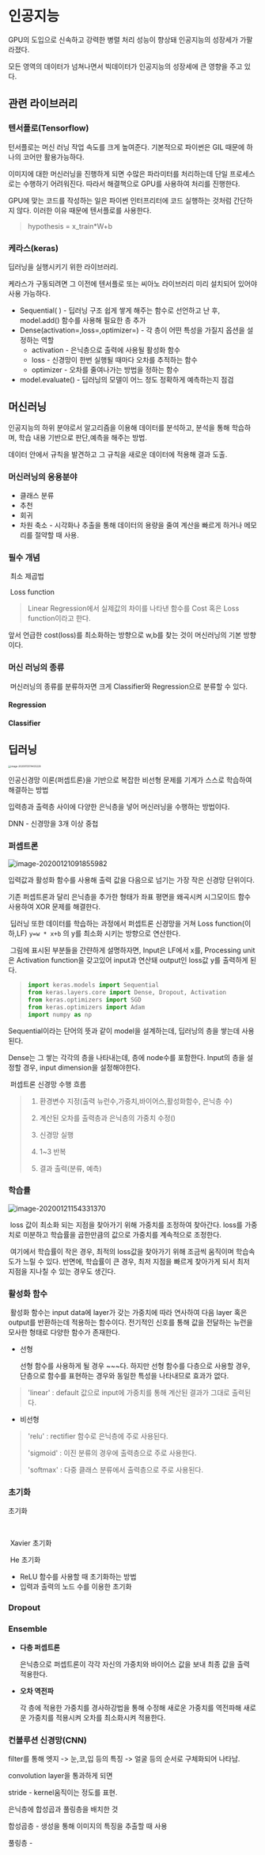 #  **인공지능**

GPU의 도입으로 신속하고 강력한 병렬 처리 성능이 향상돼 인공지능의 성장세가 가팔라졌다.

모든 영역의 데이터가 넘쳐나면서 빅데이터가 인공지능의 성장세에 큰 영향을 주고 있다.

## **관련 라이브러리**

### **텐서플로(Tensorflow)**

턴서플로는 머신 러닝 작업 속도를 크게 높여준다. 기본적으로 파이썬은 GIL 때문에 하나의 코어만 활용가능하다. 

 이미지에 대한 머신러닝을 진행하게 되면 수많은 파라미터를 처리하는데 단일 프로세스로는 수행하기 어려워진다.  따라서 해결책으로 GPU를 사용하여 처리를 진행한다.

GPU에 맞는 코드를 작성하는 일은 파이썬 인터프리터에 코드 실행하는 것처럼 간단하지 않다. 이러한 이유 때문에 텐서플로를 사용한다.

> hypothesis = x_train*W+b

### **케라스(keras)**

딥러닝을 실행시키기 위한 라이브러리.

케라스가 구동되려면 그 이전에 텐서플로 또는 씨아노 라이브러리 미리 설치되어 있어야 사용 가능하다.

* Sequential( ) - 딥러닝 구조 쉽게 쌓게 해주는 함수로 선언하고 난 후, model.add() 함수를 사용해 필요한 층 추가
* Dense(activation=,loss=,optimizer=) - 각 층이 어떤 특성을 가질지 옵션을 설정하는 역할
  * activation -  은닉층으로 출력에 사용될 활성화 함수
  * loss -  신경망이 한번 실행될 때마다 오차를 추적하는 함수
  * optimizer -  오차를 줄여나가는 방법을 정하는 함수
* model.evaluate() - 딥러닝의 모델이 어느 정도 정확하게 예측하는지 점검

## **머신러닝**

인공지능의 하위 분야로서 알고리즘을 이용해 데이터를 분석하고, 분석을 통해 학습하며, 학습 내용 기반으로 판단,예측을 해주는 방법.

데이터 안에서 규칙을 발견하고 그 규칙을 새로운 데이터에 적용해 결과 도출.

### 머신러닝의 응용분야

* 클래스 분류
* 추천
* 회귀
* 차원 축소 - 시각화나 추출을 통해 데이터의 용량을 줄여 계산을 빠르게 하거나 메모리를 절약할 때 사용.

### 필수 개념

​	최소 제곱법

> 

​	Loss function

> Linear Regression에서 실제값의 차이를 나타낸 함수를 Cost 혹은 Loss function이라고 한다.

 앞서 언급한 cost(loss)를 최소화하는 방향으로 w,b를 찾는 것이 머신러닝의 기본 방향이다.

### 머신 러닝의 종류

​	머신러닝의 종류를 분류하자면 크게 Classifier와 Regression으로 분류할 수 있다.

#### Regression



#### Classifier



## 딥러닝

<img src="images/image-20200113174435229.png" alt="image-20200113174435229" style="zoom:33%;" />

인공신경망 이론(퍼셉트론)을 기반으로 복잡한 비선형 문제를 기계가 스스로 학습하여 해결하는 방법

입력층과 출력층 사이에 다양한 은닉층을 넣어 머신러닝을 수행하는 방법이다.

DNN - 신경망을 3개 이상 중첩

### **퍼셉트론**

![image-20200121091855982](images/image-20200121091855982.png)

입력값과 활성화 함수를 사용해 출력 값을 다음으로 넘기는 가장 작은 신경망 단위이다.

기존 퍼셉트론과 달리 은닉층을 추가한 형태가 좌표 평면을 왜곡시켜 시그모이드 함수 사용하여 XOR 문제를 해결한다.

​	딥러닝 또한 데이터를 학습하는 과정에서 퍼셉트론 신경망을 거쳐 Loss function(이하,LF) `y=w * x+b` 의 y를 최소화 시키는 방향으로 연산한다.

​	그림에 표시된 부분들을 간랸하게 설명하자면, Input은 LF에서 x를, Processing unit은 Activation function을 갖고있어 input과 연산돼 output인 loss값 y를 출력하게 된다.

> ```python
> import keras.models import Sequential
> from keras.layers.core import Dense, Dropout, Activation
> from keras.optimizers import SGD
> from keras.optimizers import Adam
> import numpy as np 
> ```

Sequential이라는 단어의 뜻과 같이 model을 설계하는데, 딥러닝의 층을 쌓는데 사용된다.

Dense는 그 쌓는 각각의 층을 나타내는데, 층에 node수를 포함한다. Input의 층을 설정할 경우, input dimension을 설정해야한다. 





​	퍼셉트론 신경망 수행 흐름

> 1. 환경변수 지정(출력 뉴런수,가중치,바이어스,활성화함수, 은닉층 수) 
>
> 2. 계산된 오차를 출력층과 은닉층의 가중치 수정()
> 3. 신경망 실행
> 4. 1~3 반복
> 5. 결과 출력(분류, 예측)

### **학습률**

![image-20200121154331370](images/image-20200121154331370.png)

​	loss 값이 최소화 되는 지점을 찾아가기 위해 가중치를 조정하여 찾아간다. loss를 가중치로 미분하고 학습률을 곱한만큼의 값으로 가중치를 계속적으로 조정한다. 

​	여기에서 학습률이 작은 경우, 최적의 loss값을 찾아가기 위해 조금씩 움직이며 학습속도가 느릴 수 있다. 반면에, 학습률이 큰 경우, 최저 지점을 빠르게 찾아가게 되서 최저 지점을 지나칠 수 있는 경우도 생긴다.

### 활성화 함수

​	활성화 함수는 input data에 layer가 갖는 가중치에 따라 연사하여 다음 layer 혹은 output를 반환하는데 적용하는 함수이다. 전기적인 신호를 통해 값을 전달하는 뉴런을 모사한 형태로 다양한 함수가 존재한다.

* 선형

  선형 함수를 사용하게 될 경우 ~~~다. 하지만 선형 함수를 다층으로 사용할 경우, 단층으로 함수를 표현하는 경우와 동일한 특성을 나타내므로 효과가 없다.

> 'linear' : default 값으로 input에 가중치를 통해 계산된 결과가 그대로 출력된다.

* 비선형

  

> 'relu' : rectifier 함수로 은닉층에 주로 사용된다.
>
> 'sigmoid' : 이진 분류의 경우에 출력층으로 주로 사용한다.
>
> 'softmax' : 다중 클래스 분류에서 출력층으로 주로 사용된다.

### **초기화**

초기화

​	

​	Xavier 초기화

​	He 초기화

* ReLU 함수를 사용할 때 초기화하는 방법
* 입력과 출력의 노드 수를 이용한 초기화

### **Dropout**

### **Ensemble**



* **다층 퍼셉트론**

  은닉층으로 퍼셉트론이 각각 자신의 가중치와 바이어스 값을 보내 최종 값을 출력 적용한다.

* **오차 역전파**

  각 층에 적용한 가중치를 경사하강법을 통해 수정해 새로운 가중치를 역전파해 새로운 가중치를 적용시켜 오차를 최소화시켜 적용한다.







### **컨볼루션 신경망(CNN)**

filter를 통해 엣지 -> 눈,코,입 등의 특징 -> 얼굴 등의 순서로 구체화되어 나타남.

convolution layer을 통과하게 되면 

stride - kernel움직이는 정도를 표현.

 은닉층에 합성곱과 풀링층을 배치한 것 

합성곱층 - 생성을 통해 이미지의 특징을 추출할 때 사용

풀링층 - 



